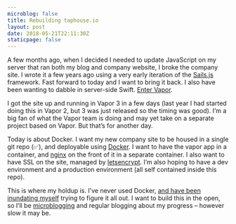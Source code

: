 ```yaml
---
microblog: false
title: Rebuilding taphouse.io
layout: post
date: 2018-05-21T22:11:30Z
staticpage: false
---
```


A few months ago, when I decided I needed to update JavaScript on my server that ran both my blog and company website, I broke the company site. I wrote it a few years ago using a very early iteration of the [Sails.js](https://sailsjs.com) framework. Fast forward to today and I want to bring it back. I also have been wanting to dabble in server-side Swift. [Enter Vapor](https://vapor.codes).

I got the site up and running in Vapor 3 in a few days (last year I had started doing this in Vapor 2, but 3 was just released so the timing was good). I’m a big fan of what the Vapor team is doing and may yet take on a separate project based on Vapor. But that’s for another day.

Today is about Docker. I want my new company site to be housed in a single git repo (✅), and deployable using [Docker](https://www.docker.com). I want to have the vapor app in a container, and [nginx](https://www.nginx.com) on the front of it in a separate container. I also want to have SSL on the site, managed by [letsencrypt](https://letsencrypt.org). I’m also hoping to have a dev environment and a production environment (all self contained inside this repo).

This is where my holdup is. I’ve never used Docker, [and have been inundating myself](https://mb.jsorge.net/2018/05/19/i-may-have.html) trying to figure it all out.  I want to build this in the open, so I’ll be [microblogging](https://mb.jsorge.net) and regular blogging about my progress – however slow it may be.